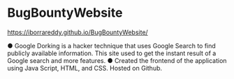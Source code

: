 # BugBountyWebsite


https://iborrareddy.github.io/BugBountyWebsite/


● Google Dorking is a hacker technique that uses Google Search to find publicly available information. This site used to get the instant result of a Google search and more features.
● Created the frontend of the application using Java Script, HTML, and CSS. Hosted on Github.
